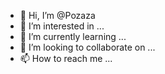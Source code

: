 - 👋 Hi, I’m @Pozaza
- 👀 I’m interested in ...
- 🌱 I’m currently learning ...
- 💞️ I’m looking to collaborate on ...
- 📫 How to reach me ...

<!---
Pozaza/Pozaza is a ✨ special ✨ repository because its `README.md` (this file) appears on your GitHub profile.
You can click the Preview link to take a look at your changes.
--->
